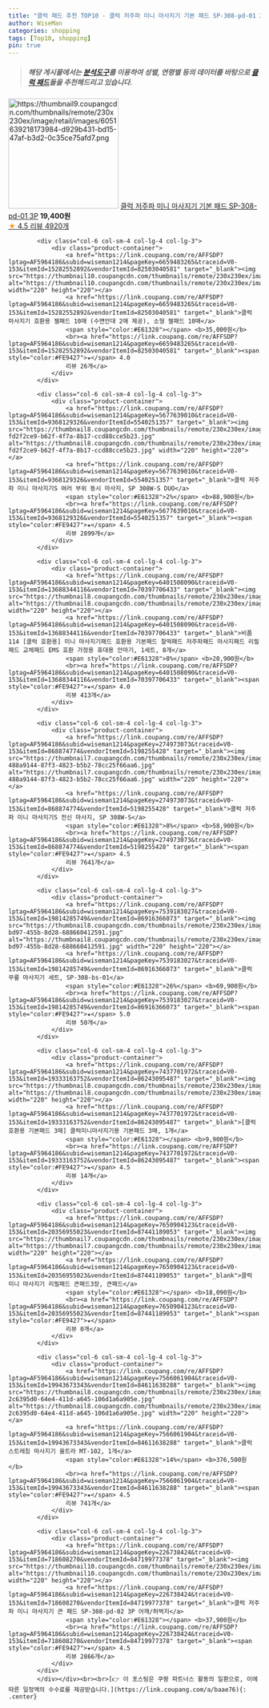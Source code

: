 ```yaml
---
title: "클럭 패드 추천 TOP10 - 클럭 저주파 미니 마사지기 기본 패드 SP-308-pd-01 3P"
author: WiseMan
categories: shopping
tags: [Top10, shopping]
pin: true
---
```


> ##### 해당 게시물에서는 [**분석도구**](https://itemscout.io/)를 이용하여 **성별**, **연령별** 등의 데이터를 바탕으로 [**클럭 패드**](https://link.coupang.com/a/baae76)들을 추천해드리고 있습니다.
<div class="container"><div class="row">
            <div class="col-6 col-sm-4 col-lg-4 col-lg-3">
                <div class="product-container">
                    <a href="https://link.coupang.com/re/AFFSDP?lptag=AF5964186&subid=wiseman1214&pageKey=221925471&traceid=V0-153&itemId=694819996&vendorItemId=4776406074" target="_blank"><img src="https://thumbnail9.coupangcdn.com/thumbnails/remote/230x230ex/image/retail/images/6051639218173984-d929b431-bd15-47af-b3d2-0c35ce75afd7.png" alt="https://thumbnail9.coupangcdn.com/thumbnails/remote/230x230ex/image/retail/images/6051639218173984-d929b431-bd15-47af-b3d2-0c35ce75afd7.png" width="220" height="220"></a>
                    <a href="https://link.coupang.com/re/AFFSDP?lptag=AF5964186&subid=wiseman1214&pageKey=221925471&traceid=V0-153&itemId=694819996&vendorItemId=4776406074" target="_blank">클럭 저주파 미니 마사지기 기본 패드 SP-308-pd-01 3P</a>
                    <span style="color:#E61328"></span> <b>19,400원</b>
                    <br><a href="https://link.coupang.com/re/AFFSDP?lptag=AF5964186&subid=wiseman1214&pageKey=221925471&traceid=V0-153&itemId=694819996&vendorItemId=4776406074" target="_blank"><span style="color:#FE9427">★</span> 4.5
                    리뷰 4920개</a>
                </div>
            </div>
            
            <div class="col-6 col-sm-4 col-lg-4 col-lg-3">
                <div class="product-container">
                    <a href="https://link.coupang.com/re/AFFSDP?lptag=AF5964186&subid=wiseman1214&pageKey=6659483265&traceid=V0-153&itemId=15282552892&vendorItemId=82503040581" target="_blank"><img src="https://thumbnail10.coupangcdn.com/thumbnails/remote/230x230ex/image/vendor_inventory/1376/c53b96882b170ffd97fe5adbecbd980cbbfe9127701ce8c8c17878e98c89.jpg" alt="https://thumbnail10.coupangcdn.com/thumbnails/remote/230x230ex/image/vendor_inventory/1376/c53b96882b170ffd97fe5adbecbd980cbbfe9127701ce8c8c17878e98c89.jpg" width="220" height="220"></a>
                    <a href="https://link.coupang.com/re/AFFSDP?lptag=AF5964186&subid=wiseman1214&pageKey=6659483265&traceid=V0-153&itemId=15282552892&vendorItemId=82503040581" target="_blank">클럭 마사지기 호환용 젤패드 10매 (수면안대 2매 제공), 소형 젤패드 10매</a>
                    <span style="color:#E61328"></span> <b>35,000원</b>
                    <br><a href="https://link.coupang.com/re/AFFSDP?lptag=AF5964186&subid=wiseman1214&pageKey=6659483265&traceid=V0-153&itemId=15282552892&vendorItemId=82503040581" target="_blank"><span style="color:#FE9427">★</span> 4.0
                    리뷰 26개</a>
                </div>
            </div>
            
            <div class="col-6 col-sm-4 col-lg-4 col-lg-3">
                <div class="product-container">
                    <a href="https://link.coupang.com/re/AFFSDP?lptag=AF5964186&subid=wiseman1214&pageKey=5677639010&traceid=V0-153&itemId=9368129326&vendorItemId=5540251357" target="_blank"><img src="https://thumbnail8.coupangcdn.com/thumbnails/remote/230x230ex/image/retail/images/1320116263918224-fd2f2ce9-b62f-4f7a-8b17-ccd88cce5b23.jpg" alt="https://thumbnail8.coupangcdn.com/thumbnails/remote/230x230ex/image/retail/images/1320116263918224-fd2f2ce9-b62f-4f7a-8b17-ccd88cce5b23.jpg" width="220" height="220"></a>
                    <a href="https://link.coupang.com/re/AFFSDP?lptag=AF5964186&subid=wiseman1214&pageKey=5677639010&traceid=V0-153&itemId=9368129326&vendorItemId=5540251357" target="_blank">클럭 저주파 미니 마사지기S 여러 부위 동시 마사지, SP 308W-S DUO</a>
                    <span style="color:#E61328">2%</span> <b>88,900원</b>
                    <br><a href="https://link.coupang.com/re/AFFSDP?lptag=AF5964186&subid=wiseman1214&pageKey=5677639010&traceid=V0-153&itemId=9368129326&vendorItemId=5540251357" target="_blank"><span style="color:#FE9427">★</span> 4.5
                    리뷰 2899개</a>
                </div>
            </div>
            
            <div class="col-6 col-sm-4 col-lg-4 col-lg-3">
                <div class="product-container">
                    <a href="https://link.coupang.com/re/AFFSDP?lptag=AF5964186&subid=wiseman1214&pageKey=6401508090&traceid=V0-153&itemId=13688344116&vendorItemId=70397706433" target="_blank"><img src="https://thumbnail8.coupangcdn.com/thumbnails/remote/230x230ex/image/vendor_inventory/4e50/d69babc377ae930ec04105a67370f6f3fca86ed14a13995f2ec00f190e3d.jpg" alt="https://thumbnail8.coupangcdn.com/thumbnails/remote/230x230ex/image/vendor_inventory/4e50/d69babc377ae930ec04105a67370f6f3fca86ed14a13995f2ec00f190e3d.jpg" width="220" height="220"></a>
                    <a href="https://link.coupang.com/re/AFFSDP?lptag=AF5964186&subid=wiseman1214&pageKey=6401508090&traceid=V0-153&itemId=13688344116&vendorItemId=70397706433" target="_blank">비품114 [클럭 호환용] 미니 마사지기패드 호환용 기본패드 찰떡패드 저주파패드 마사지패드 리필패드 교체패드 EMS 호환 가정용 휴대용 안마기, 1세트, 8개</a>
                    <span style="color:#E61328">8%</span> <b>20,900원</b>
                    <br><a href="https://link.coupang.com/re/AFFSDP?lptag=AF5964186&subid=wiseman1214&pageKey=6401508090&traceid=V0-153&itemId=13688344116&vendorItemId=70397706433" target="_blank"><span style="color:#FE9427">★</span> 4.0
                    리뷰 413개</a>
                </div>
            </div>
            
            <div class="col-6 col-sm-4 col-lg-4 col-lg-3">
                <div class="product-container">
                    <a href="https://link.coupang.com/re/AFFSDP?lptag=AF5964186&subid=wiseman1214&pageKey=274973073&traceid=V0-153&itemId=868874774&vendorItemId=5198255428" target="_blank"><img src="https://thumbnail7.coupangcdn.com/thumbnails/remote/230x230ex/image/retail/images/2355546173798914-488a9144-87f3-4823-b5b2-78cc25f66aa6.jpg" alt="https://thumbnail7.coupangcdn.com/thumbnails/remote/230x230ex/image/retail/images/2355546173798914-488a9144-87f3-4823-b5b2-78cc25f66aa6.jpg" width="220" height="220"></a>
                    <a href="https://link.coupang.com/re/AFFSDP?lptag=AF5964186&subid=wiseman1214&pageKey=274973073&traceid=V0-153&itemId=868874774&vendorItemId=5198255428" target="_blank">클럭 저주파 미니 마사지기S 전신 마사지, SP 308W-S</a>
                    <span style="color:#E61328">8%</span> <b>58,900원</b>
                    <br><a href="https://link.coupang.com/re/AFFSDP?lptag=AF5964186&subid=wiseman1214&pageKey=274973073&traceid=V0-153&itemId=868874774&vendorItemId=5198255428" target="_blank"><span style="color:#FE9427">★</span> 4.5
                    리뷰 7641개</a>
                </div>
            </div>
            
            <div class="col-6 col-sm-4 col-lg-4 col-lg-3">
                <div class="product-container">
                    <a href="https://link.coupang.com/re/AFFSDP?lptag=AF5964186&subid=wiseman1214&pageKey=7539183027&traceid=V0-153&itemId=19814285749&vendorItemId=86916366073" target="_blank"><img src="https://thumbnail8.coupangcdn.com/thumbnails/remote/230x230ex/image/retail/images/2023/08/18/14/5/9362b98f-bd97-455b-8d28-688660412591.jpg" alt="https://thumbnail8.coupangcdn.com/thumbnails/remote/230x230ex/image/retail/images/2023/08/18/14/5/9362b98f-bd97-455b-8d28-688660412591.jpg" width="220" height="220"></a>
                    <a href="https://link.coupang.com/re/AFFSDP?lptag=AF5964186&subid=wiseman1214&pageKey=7539183027&traceid=V0-153&itemId=19814285749&vendorItemId=86916366073" target="_blank">클럭 무릎 마사지기 세트, SP-308-bs-01</a>
                    <span style="color:#E61328">26%</span> <b>69,900원</b>
                    <br><a href="https://link.coupang.com/re/AFFSDP?lptag=AF5964186&subid=wiseman1214&pageKey=7539183027&traceid=V0-153&itemId=19814285749&vendorItemId=86916366073" target="_blank"><span style="color:#FE9427">★</span> 5.0
                    리뷰 50개</a>
                </div>
            </div>
            
            <div class="col-6 col-sm-4 col-lg-4 col-lg-3">
                <div class="product-container">
                    <a href="https://link.coupang.com/re/AFFSDP?lptag=AF5964186&subid=wiseman1214&pageKey=7437701972&traceid=V0-153&itemId=19333163752&vendorItemId=86243095487" target="_blank"><img src="https://thumbnail8.coupangcdn.com/thumbnails/remote/230x230ex/image/vendor_inventory/965c/d7552685014f1232e5ddf4be837d5dd04f612c6312efb8af30ad47f64edc.JPG" alt="https://thumbnail8.coupangcdn.com/thumbnails/remote/230x230ex/image/vendor_inventory/965c/d7552685014f1232e5ddf4be837d5dd04f612c6312efb8af30ad47f64edc.JPG" width="220" height="220"></a>
                    <a href="https://link.coupang.com/re/AFFSDP?lptag=AF5964186&subid=wiseman1214&pageKey=7437701972&traceid=V0-153&itemId=19333163752&vendorItemId=86243095487" target="_blank">[클럭호환용 기본패드 3매] 클럭미니마사지기용 기본패드 3매, 1개</a>
                    <span style="color:#E61328"></span> <b>9,900원</b>
                    <br><a href="https://link.coupang.com/re/AFFSDP?lptag=AF5964186&subid=wiseman1214&pageKey=7437701972&traceid=V0-153&itemId=19333163752&vendorItemId=86243095487" target="_blank"><span style="color:#FE9427">★</span> 4.5
                    리뷰 14개</a>
                </div>
            </div>
            
            <div class="col-6 col-sm-4 col-lg-4 col-lg-3">
                <div class="product-container">
                    <a href="https://link.coupang.com/re/AFFSDP?lptag=AF5964186&subid=wiseman1214&pageKey=7650904123&traceid=V0-153&itemId=20356955023&vendorItemId=87441189053" target="_blank"><img src="https://thumbnail7.coupangcdn.com/thumbnails/remote/230x230ex/image/vendor_inventory/04ff/78d5b667a31d5070f5dd0df86b6ce1018cf222a1534176e79137990585e9.jpg" alt="https://thumbnail7.coupangcdn.com/thumbnails/remote/230x230ex/image/vendor_inventory/04ff/78d5b667a31d5070f5dd0df86b6ce1018cf222a1534176e79137990585e9.jpg" width="220" height="220"></a>
                    <a href="https://link.coupang.com/re/AFFSDP?lptag=AF5964186&subid=wiseman1214&pageKey=7650904123&traceid=V0-153&itemId=20356955023&vendorItemId=87441189053" target="_blank">클럭 미니 마사지기 리필패드 큰패드3장, 큰패드</a>
                    <span style="color:#E61328"></span> <b>18,090원</b>
                    <br><a href="https://link.coupang.com/re/AFFSDP?lptag=AF5964186&subid=wiseman1214&pageKey=7650904123&traceid=V0-153&itemId=20356955023&vendorItemId=87441189053" target="_blank"><span style="color:#FE9427">★</span> 
                    리뷰 0개</a>
                </div>
            </div>
            
            <div class="col-6 col-sm-4 col-lg-4 col-lg-3">
                <div class="product-container">
                    <a href="https://link.coupang.com/re/AFFSDP?lptag=AF5964186&subid=wiseman1214&pageKey=7566061904&traceid=V0-153&itemId=19943673343&vendorItemId=84611638288" target="_blank"><img src="https://thumbnail8.coupangcdn.com/thumbnails/remote/230x230ex/image/retail/images/325923544297575-2c6395d0-64e4-411d-a645-106d1a6a905e.jpg" alt="https://thumbnail8.coupangcdn.com/thumbnails/remote/230x230ex/image/retail/images/325923544297575-2c6395d0-64e4-411d-a645-106d1a6a905e.jpg" width="220" height="220"></a>
                    <a href="https://link.coupang.com/re/AFFSDP?lptag=AF5964186&subid=wiseman1214&pageKey=7566061904&traceid=V0-153&itemId=19943673343&vendorItemId=84611638288" target="_blank">클럭 스트레칭 마사지기 울트라 MT-102, 1개</a>
                    <span style="color:#E61328">14%</span> <b>376,500원</b>
                    <br><a href="https://link.coupang.com/re/AFFSDP?lptag=AF5964186&subid=wiseman1214&pageKey=7566061904&traceid=V0-153&itemId=19943673343&vendorItemId=84611638288" target="_blank"><span style="color:#FE9427">★</span> 4.5
                    리뷰 741개</a>
                </div>
            </div>
            
            <div class="col-6 col-sm-4 col-lg-4 col-lg-3">
                <div class="product-container">
                    <a href="https://link.coupang.com/re/AFFSDP?lptag=AF5964186&subid=wiseman1214&pageKey=226738424&traceid=V0-153&itemId=718608270&vendorItemId=84719977378" target="_blank"><img src="https://thumbnail10.coupangcdn.com/thumbnails/remote/230x230ex/image/vendor_inventory/0ff8/abd51d1ae3e3fc887d1b091c3240bbd4d17c6d3aac9b7ebecc44166b5914.jpg" alt="https://thumbnail10.coupangcdn.com/thumbnails/remote/230x230ex/image/vendor_inventory/0ff8/abd51d1ae3e3fc887d1b091c3240bbd4d17c6d3aac9b7ebecc44166b5914.jpg" width="220" height="220"></a>
                    <a href="https://link.coupang.com/re/AFFSDP?lptag=AF5964186&subid=wiseman1214&pageKey=226738424&traceid=V0-153&itemId=718608270&vendorItemId=84719977378" target="_blank">클럭 저주파 미니 마사지기 큰 패드 SP-308-pd-02 3P 어깨/허벅지</a>
                    <span style="color:#E61328"></span> <b>37,900원</b>
                    <br><a href="https://link.coupang.com/re/AFFSDP?lptag=AF5964186&subid=wiseman1214&pageKey=226738424&traceid=V0-153&itemId=718608270&vendorItemId=84719977378" target="_blank"><span style="color:#FE9427">★</span> 4.5
                    리뷰 2866개</a>
                </div>
            </div>
            </div></div><br><br>[👉 이 포스팅은 쿠팡 파트너스 활동의 일환으로, 이에 따른 일정액의 수수료를 제공받습니다.](https://link.coupang.com/a/baae76){: .center}